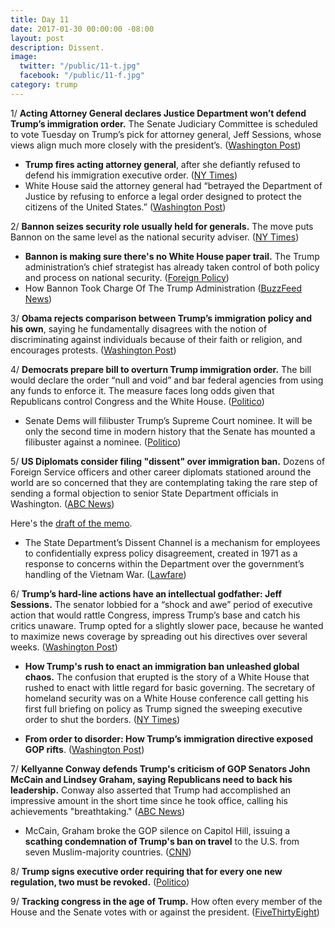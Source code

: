 ```yaml
---
title: Day 11
date: 2017-01-30 00:00:00 -08:00
layout: post
description: Dissent.
image:
  twitter: "/public/11-t.jpg"
  facebook: "/public/11-f.jpg"
category: trump
---
```


1/ **Acting Attorney General declares Justice Department won’t defend Trump’s immigration order.** The Senate Judiciary Committee is scheduled to vote Tuesday on Trump’s pick for attorney general, Jeff Sessions, whose views align much more closely with the president’s. ([Washington Post](https://www.washingtonpost.com/news/post-nation/wp/2017/01/30/trump-says-all-is-going-well-on-immigration-order-amid-questions-and-confusion/))

* **Trump fires acting attorney general**, after she defiantly refused to defend his immigration executive order. ([NY Times](https://www.nytimes.com/2017/01/30/us/politics/trump-immigration-ban-memo.html))
* White House said the attorney general had “betrayed the Department of Justice by refusing to enforce a legal order designed to protect the citizens of the United States.” ([Washington Post](https://www.washingtonpost.com/world/national-security/acting-attorney-general-an-obama-administration-holdover-wont-defend-trump-immigration-order/2017/01/30/a9846f02-e727-11e6-b82f-687d6e6a3e7c_story.html))

2/ **Bannon seizes security role usually held for generals.** The move puts Bannon on the same level as the national security adviser. ([NY Times](http://www.nytimes.com/2017/01/29/us/stephen-bannon-donald-trump-national-security-council.html)) 

* **Bannon is making sure there's no White House paper trail.** The Trump administration’s chief strategist has already taken control of both policy and process on national security. ([Foreign Policy](http://foreignpolicy.com/2017/01/30/steve-bannon-is-making-sure-theres-no-white-house-paper-trail-trump-president/))
* How Bannon Took Charge Of The Trump Administration ([BuzzFeed News](http://www.buzzfeed.com/adriancarrasquillo/how-steve-bannon-took-charge-of-the-trump-administration))

3/ **Obama rejects comparison between Trump’s immigration policy and his own**, saying he fundamentally disagrees with the notion of discriminating against individuals because of their faith or religion, and encourages protests. ([Washington Post](https://www.washingtonpost.com/news/post-politics/wp/2017/01/30/obama-rejects-comparison-between-trumps-immigration-policy-and-his-own-encourages-protests/))

4/ **Democrats prepare bill to overturn Trump immigration order.** The bill would declare the order “null and void” and bar federal agencies from using any funds to enforce it. The measure faces long odds given that Republicans control Congress and the White House. ([Politico](http://www.politico.com/story/2017/01/trump-immigration-ban-democrats-bill-234367))

* Senate Dems will filibuster Trump’s Supreme Court nominee. It will be only the second time in modern history that the Senate has mounted a filibuster against a nominee. ([Politico](http://www.politico.com/story/2017/01/senate-democrats-filibuster-supreme-court-pick-234368))

5/ **US Diplomats consider filing "dissent" over immigration ban.** Dozens of Foreign Service officers and other career diplomats stationed around the world are so concerned that they are contemplating taking the rare step of sending a formal objection to senior State Department officials in Washington. ([ABC News](http://abcnews.go.com/Politics/exclusive-us-diplomats-filing-dissent-immigration-ban/story?id=45135038))

Here's the [draft of the memo](https://assets.documentcloud.org/documents/3438487/Dissent-Memo.pdf).
 
* The State Department’s Dissent Channel is a mechanism for employees to confidentially express policy disagreement, created in 1971 as a response to concerns within the Department over the government’s handling of the Vietnam War. ([Lawfare](https://lawfareblog.com/breaking-news-full-text-draft-dissent-channel-memo-trump-refugee-and-visa-order))

6/ **Trump’s hard-line actions have an intellectual godfather: Jeff Sessions.** The senator lobbied for a “shock and awe” period of executive action that would rattle Congress, impress Trump’s base and catch his critics unaware. Trump opted for a slightly slower pace, because he wanted to maximize news coverage by spreading out his directives over several weeks. ([Washington Post](https://www.washingtonpost.com/politics/trumps-hard-line-actions-have-an-intellectual-godfather-jeff-sessions/2017/01/30/ac393f66-e4d4-11e6-ba11-63c4b4fb5a63_story.html))

* **How Trump's rush to enact an immigration ban unleashed global chaos.** The confusion that erupted is the story of a White House that rushed to enact with little regard for basic governing. The secretary of homeland security was on a White House conference call getting his first full briefing on policy as Trump signed the sweeping executive order to shut the borders. ([NY Times](http://nytimes.com/2017/01/29/us/politics/donald-trump-rush-immigration-order-chaos.html))

* **From order to disorder: How Trump’s immigration directive exposed GOP rifts**. ([Washington Post](https://www.washingtonpost.com/politics/from-order-to-disorder-how-trumps-immigration-directive-exposed-gop-rifts/2017/01/30/b4e42044-e70f-11e6-b82f-687d6e6a3e7c_story.html))

7/ **Kellyanne Conway defends Trump's criticism of GOP Senators John McCain and Lindsey Graham, saying Republicans need to back his leadership.** Conway also asserted that Trump had accomplished an impressive amount in the short time since he took office, calling his achievements "breathtaking." ([ABC News](http://abcnews.go.com/Politics/conway-gop-senators-support-president/story?id=45140067))

* McCain, Graham broke the GOP silence on Capitol Hill, issuing a **scathing condemnation of Trump's ban on travel** to the U.S. from seven Muslim-majority countries.
([CNN](http://www.cnn.com/2017/01/29/politics/trump-travel-ban-congress-reaction/))

8/ **Trump signs executive order requiring that for every one new regulation, two must be revoked.** ([Politico](http://www.politico.com/story/2017/01/trump-signs-executive-order-requiring-that-for-every-one-new-regulation-two-must-be-revoked-234365))

9/ **Tracking congress in the age of Trump.** How often every member of the House and the Senate votes with or against the president. ([FiveThirtyEight](https://projects.fivethirtyeight.com/congress-trump-score/))